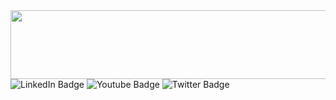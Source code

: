 <div id="header" align="center">
  <img src="https://media2.giphy.com/media/v1.Y2lkPTc5MGI3NjExbnRvcjYyN2tma2NyM3ZlaDBqZno4cmRpMWF4bGhpNmRoN2V2Z3NrOSZlcD12MV9pbnRlcm5hbF9naWZfYnlfaWQmY3Q9Zw/2m19xQszVR20QBedoV/giphy.gif" width="600" height="110">
</div>
<div id="badges">
  <img src="https://img.shields.io/badge/LinkedIn-blue?style=for-the-badge&logo=linkedin&logoColor=white" alt="LinkedIn Badge"/>
  <img src="https://img.shields.io/badge/YouTube-red?style=for-the-badge&logo=youtube&logoColor=white" alt="Youtube Badge"/>
  <img src="https://img.shields.io/badge/Twitter-blue?style=for-the-badge&logo=twitter&logoColor=white" alt="Twitter Badge"/>
</div>
